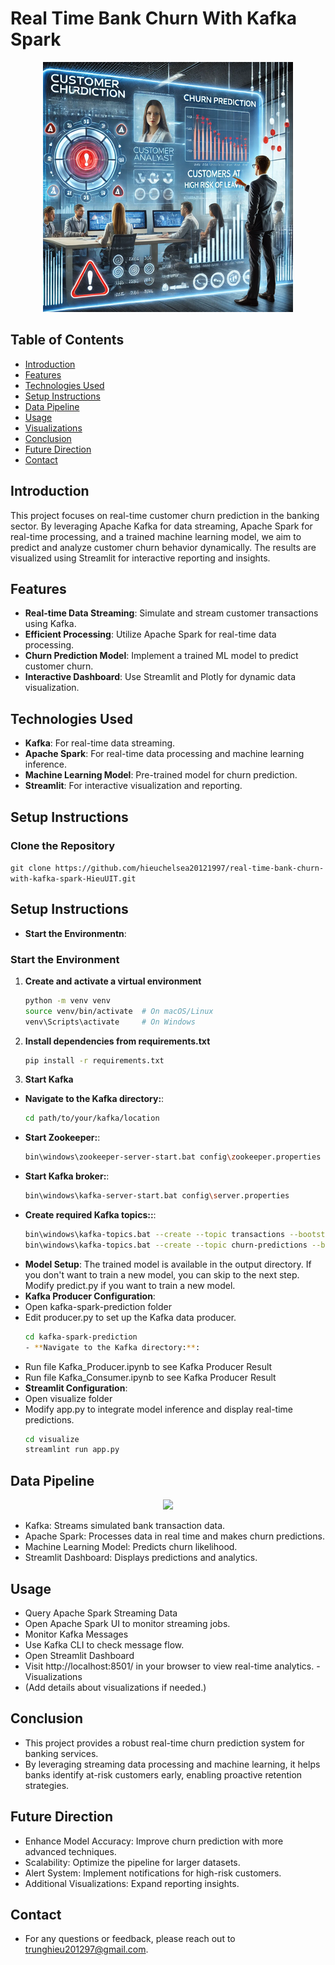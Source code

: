 # Real Time Bank Churn With Kafka Spark

<p align="center">
  <img src="customer_churn_prediction.png" alt="Customer Churn Prediction">
</p>

## Table of Contents
- [Introduction](#introduction)
- [Features](#features)
- [Technologies Used](#technologies-used)
- [Setup Instructions](#setup-instructions)
- [Data Pipeline](#data-pipeline)
- [Usage](#usage)
- [Visualizations](#visualizations)
- [Conclusion](#conclusion)
- [Future Direction](#future-direction)
- [Contact](#contact)

## Introduction
This project focuses on real-time customer churn prediction in the banking sector. By leveraging Apache Kafka for data streaming, Apache Spark for real-time processing, and a trained machine learning model, we aim to predict and analyze customer churn behavior dynamically. The results are visualized using Streamlit for interactive reporting and insights.

## Features
- **Real-time Data Streaming**: Simulate and stream customer transactions using Kafka.  
- **Efficient Processing**: Utilize Apache Spark for real-time data processing.  
- **Churn Prediction Model**: Implement a trained ML model to predict customer churn.  
- **Interactive Dashboard**: Use Streamlit and Plotly for dynamic data visualization.  

## Technologies Used
- **Kafka**: For real-time data streaming.  
- **Apache Spark**: For real-time data processing and machine learning inference.  
- **Machine Learning Model**: Pre-trained model for churn prediction.  
- **Streamlit**: For interactive visualization and reporting.  

## Setup Instructions


### Clone the Repository
`git clone https://github.com/hieuchelsea20121997/real-time-bank-churn-with-kafka-spark-HieuUIT.git`

## Setup Instructions
- **Start the Environmentn**:
### Start the Environment
1. **Create and activate a virtual environment**  
   ```sh
   python -m venv venv
   source venv/bin/activate  # On macOS/Linux
   venv\Scripts\activate     # On Windows
2. **Install dependencies from requirements.txt**
    ```sh
    pip install -r requirements.txt
3. **Start Kafka**
- **Navigate to the Kafka directory:**: 
    ```sh
    cd path/to/your/kafka/location
- **Start Zookeeper:**: 
    ```sh
    bin\windows\zookeeper-server-start.bat config\zookeeper.properties
- **Start Kafka broker:**: 
    ```sh
    bin\windows\kafka-server-start.bat config\server.properties
- **Create required Kafka topics::**: 
    ```sh
    bin\windows\kafka-topics.bat --create --topic transactions --bootstrap-server localhost:9092
    bin\windows\kafka-topics.bat --create --topic churn-predictions --bootstrap-server localhost:9092
- **Model Setup**:
The trained model is available in the output directory. If you don't want to train a new model, you can skip to the next step.
Modify predict.py if you want to train a new model.
- **Kafka Producer Configuration**:
- Open kafka-spark-prediction folder
- Edit producer.py to set up the Kafka data producer.
    ```sh
    cd kafka-spark-prediction
    - **Navigate to the Kafka directory:**: 
- Run file Kafka_Producer.ipynb to see Kafka Producer Result
- Run file Kafka_Consumer.ipynb to see Kafka Producer Result
- **Streamlit Configuration**:
- Open visualize folder
- Modify app.py to integrate model inference and display real-time predictions.
    ```sh
    cd visualize
    streamlint run app.py

## Data Pipeline

<p align="center">
  <img src="pipeline.jpg" >
</p>

- Kafka: Streams simulated bank transaction data.
- Apache Spark: Processes data in real time and makes churn predictions.
- Machine Learning Model: Predicts churn likelihood.
- Streamlit Dashboard: Displays predictions and analytics.

## Usage
- Query Apache Spark Streaming Data
- Open Apache Spark UI to monitor streaming jobs.
- Monitor Kafka Messages
- Use Kafka CLI to check message flow.
- Open Streamlit Dashboard
- Visit http://localhost:8501/ in your browser to view real-time analytics.
-Visualizations
- (Add details about visualizations if needed.)

## Conclusion
- This project provides a robust real-time churn prediction system for banking services.
- By leveraging streaming data processing and machine learning, it helps banks identify at-risk customers early, enabling proactive retention strategies.

## Future Direction
- Enhance Model Accuracy: Improve churn prediction with more advanced techniques.
- Scalability: Optimize the pipeline for larger datasets.
- Alert System: Implement notifications for high-risk customers.
- Additional Visualizations: Expand reporting insights.
## Contact
- For any questions or feedback, please reach out to trunghieu201297@gmail.com.

